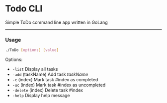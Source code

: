 # Todo CLI 

Simple ToDo command line app written in GoLang

---

### Usage

```bash
./ToDo [options] [value]
```

Options:

*  `-list` Display all tasks
*  `-add` (taskName) Add task *taskName*
*  `-c` (index) Mark task #index as completed
*  `-uc` (index) Mark task #index as uncompleted
*  `-delete` (index) Delete task #index
*  `-help` Display help message